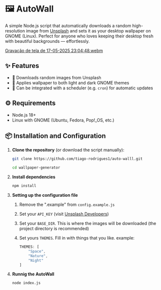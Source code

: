 # 🖼️ AutoWall

A simple Node.js script that automatically downloads a random high-resolution image from [Unsplash](https://source.unsplash.com) and sets it as your desktop wallpaper on GNOME (Linux). Perfect for anyone who loves keeping their desktop fresh with beautiful backgrounds — effortlessly.


[Gravação de tela de 17-05-2025 23:04:48.webm](https://github.com/user-attachments/assets/e864c16f-a699-4c15-8f3d-027f87e22ea9)


## ✨ Features

- 📸 Downloads random images  from Unsplash
- 🎨 Applies wallpaper to both light and dark GNOME themes
- 🔁 Can be integrated with a scheduler (e.g. `cron`) for automatic updates


## ⚙️ Requirements

- Node.js 18+
- Linux with GNOME (Ubuntu, Fedora, Pop!_OS, etc.)

## 📦 Installation and Configuration

1. **Clone the repository** (or download the script manually):

   ```bash
   git clone https://github.com/tiago-rodrigues1/auto-walll.git
   ```
   ```bash
   cd wallpaper-generator
   ```
2. **Install dependencies**

   ```bash
   npm install
   ```
3. **Setting up the configuration file**
   1. Remove the ".example" from `config.example.js`
   2. Set your `API_KEY` (visit [Unsplash Developers](https://unsplash.com/developers))
   3. Set your `BASE_DIR`. This is where the images will be downloaded (the project directory is recommended)
   4. Set yours `THEMES`. Fill in with things that you like. example:

        ```js
        THEMES: [
            "Space",
            "Nature",
            "Night"
        ]
        ```

4. **Runnig the AutoWall**
   ```bash
   node index.js
   ```
